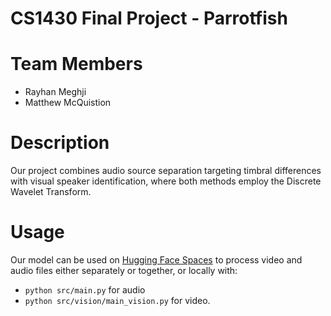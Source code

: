 # CS1430 Final Project - Parrotfish

# Team Members
- Rayhan Meghji
- Matthew McQuistion

# Description
Our project combines audio source separation targeting timbral differences with visual speaker identification, where both methods employ the Discrete Wavelet Transform.

# Usage
Our model can be used on [Hugging Face Spaces](https://rmeghji-parrotfish.hf.space/) to process video and audio files either separately or together, or locally with:
- `python src/main.py` for audio
- `python src/vision/main_vision.py` for video.
